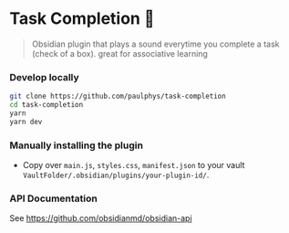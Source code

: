 # Task Completion 🎵

> Obsidian plugin that plays a sound everytime you complete a task (check of a box). great for associative learning

### Develop locally

```bash
git clone https://github.com/paulphys/task-completion
cd task-completion
yarn
yarn dev
```

### Manually installing the plugin

- Copy over `main.js`, `styles.css`, `manifest.json` to your vault `VaultFolder/.obsidian/plugins/your-plugin-id/`.

### API Documentation

See https://github.com/obsidianmd/obsidian-api

